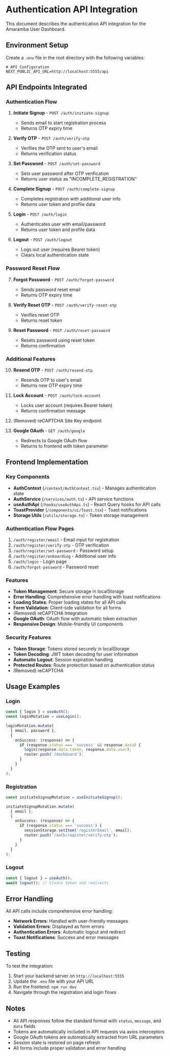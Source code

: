# Authentication API Integration

This document describes the authentication API integration for the Amaramba User Dashboard.

## Environment Setup

Create a `.env` file in the root directory with the following variables:

```env
# API Configuration
NEXT_PUBLIC_API_URL=http://localhost:5555/api
```

## API Endpoints Integrated

### Authentication Flow

1. **Initiate Signup** - `POST /auth/initiate-signup`
   - Sends email to start registration process
   - Returns OTP expiry time

2. **Verify OTP** - `POST /auth/verify-otp`
   - Verifies the OTP sent to user's email
   - Returns verification status

3. **Set Password** - `POST /auth/set-password`
   - Sets user password after OTP verification
   - Returns user status as "INCOMPLETE_REGISTRATION"

4. **Complete Signup** - `POST /auth/complete-signup`
   - Completes registration with additional user info
   - Returns user token and profile data

5. **Login** - `POST /auth/login`
   - Authenticates user with email/password
   - Returns user token and profile data

6. **Logout** - `POST /auth/logout`
   - Logs out user (requires Bearer token)
   - Clears local authentication state

### Password Reset Flow

7. **Forgot Password** - `POST /auth/forgot-password`
   - Sends password reset email
   - Returns OTP expiry time

8. **Verify Reset OTP** - `POST /auth/verify-reset-otp`
   - Verifies reset OTP
   - Returns reset token

9. **Reset Password** - `POST /auth/reset-password`
   - Resets password using reset token
   - Returns confirmation

### Additional Features

10. **Resend OTP** - `POST /auth/resend-otp`
    - Resends OTP to user's email
    - Returns new OTP expiry time

11. **Lock Account** - `POST /auth/lock-account`
    - Locks user account (requires Bearer token)
    - Returns confirmation message

12. (Removed) reCAPTCHA Site Key endpoint

13. **Google OAuth** - `GET /auth/google`
    - Redirects to Google OAuth flow
    - Returns to frontend with token parameter

## Frontend Implementation

### Key Components

- **AuthContext** (`/context/AuthContext.tsx`) - Manages authentication state
- **AuthService** (`/services/auth.ts`) - API service functions
- **useAuthApi** (`/hooks/useAuthApi.ts`) - React Query hooks for API calls
- **ToastProvider** (`/components/ui/Toast.tsx`) - Toast notifications
- **Storage Utils** (`/utils/storage.ts`) - Token storage management

### Authentication Flow Pages

1. `/auth/register/email` - Email input for registration
2. `/auth/register/verify-otp` - OTP verification
3. `/auth/register/set-password` - Password setup
4. `/auth/register/onboarding` - Additional user info
5. `/auth/login` - Login page
6. `/auth/forgot-password` - Password reset

### Features

- **Token Management**: Secure storage in localStorage
- **Error Handling**: Comprehensive error handling with toast notifications
- **Loading States**: Proper loading states for all API calls
- **Form Validation**: Client-side validation for all forms
- (Removed) reCAPTCHA Integration
- **Google OAuth**: OAuth flow with automatic token extraction
- **Responsive Design**: Mobile-friendly UI components

### Security Features

- **Token Storage**: Tokens stored securely in localStorage
- **Token Decoding**: JWT token decoding for user information
- **Automatic Logout**: Session expiration handling
- **Protected Routes**: Route protection based on authentication status
- (Removed) reCAPTCHA

## Usage Examples

### Login
```typescript
const { login } = useAuth();
const loginMutation = useLogin();

loginMutation.mutate(
  { email, password },
  {
    onSuccess: (response) => {
      if (response.status === 'success' && response.data) {
        login(response.data.token, response.data.user);
        router.push('/dashboard');
      }
    }
  }
);
```

### Registration
```typescript
const initiateSignupMutation = useInitiateSignup();

initiateSignupMutation.mutate(
  { email },
  {
    onSuccess: (response) => {
      if (response.status === 'success') {
        sessionStorage.setItem('registerEmail', email);
        router.push('/auth/register/verify-otp');
      }
    }
  }
);
```

### Logout
```typescript
const { logout } = useAuth();
await logout(); // Clears token and redirects
```

## Error Handling

All API calls include comprehensive error handling:

- **Network Errors**: Handled with user-friendly messages
- **Validation Errors**: Displayed as form errors
- **Authentication Errors**: Automatic logout and redirect
- **Toast Notifications**: Success and error messages

## Testing

To test the integration:

1. Start your backend server on `http://localhost:5555`
2. Update the `.env` file with your API URL
3. Run the frontend: `npm run dev`
4. Navigate through the registration and login flows

## Notes

- All API responses follow the standard format with `status`, `message`, and `data` fields
- Tokens are automatically included in API requests via axios interceptors
- Google OAuth tokens are automatically extracted from URL parameters
- Session state is restored on page refresh
- All forms include proper validation and error handling 